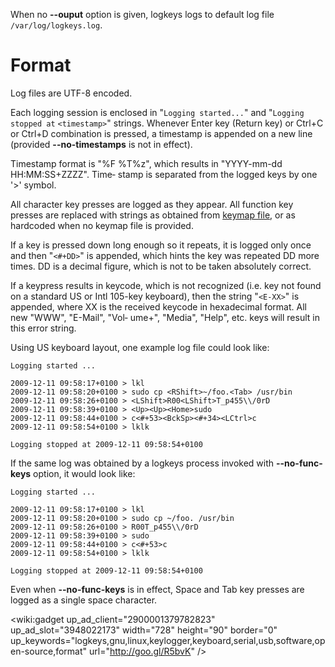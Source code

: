 When no **--ouput** option is given, logkeys logs to default log file `/var/log/logkeys.log`.

# Format #

Log files are UTF-8 encoded.

Each logging session  is  enclosed in "`Logging started...`" and "`Logging stopped at`
`<timestamp>`" strings. Whenever Enter key (Return key) or Ctrl+C or Ctrl+D combination is  pressed, a timestamp  is appended on a new line (provided **--no-timestamps** is not in effect).

Timestamp format is "%F %T%z", which results in "YYYY-mm-dd HH:MM:SS+ZZZZ". Time‐
stamp is separated from the logged keys by one '>' symbol.

All character key presses are logged as they appear. All function  key  presses are
replaced  with  strings as obtained from [keymap file](Keymaps.md), or as hardcoded when no keymap file is provided.

If a key is pressed down long enough so it repeats, it is logged only once and then
"`<#+DD>`" is appended, which hints the key was repeated DD more times. DD is a decimal figure, which is not to be taken absolutely correct.

If a keypress results in keycode, which is not recognized (i.e. key not found on a standard US or Intl 105-key keyboard), then the string "`<E-XX>`" is appended, where
XX is the received keycode in hexadecimal format. All  new  "WWW", "E-Mail", "Vol‐
ume+", "Media", "Help", etc. keys will result in this error string.

Using US keyboard layout, one example log file could look like:
```
Logging started ...

2009-12-11 09:58:17+0100 > lkl
2009-12-11 09:58:20+0100 > sudo cp <RShift>~/foo.<Tab> /usr/bin
2009-12-11 09:58:26+0100 > <LShift>R00<LShift>T_p455\\/0rD
2009-12-11 09:58:39+0100 > <Up><Up><Home>sudo
2009-12-11 09:58:44+0100 > c<#+53><BckSp><#+34><LCtrl>c
2009-12-11 09:58:54+0100 > lklk

Logging stopped at 2009-12-11 09:58:54+0100
```
If the same log was obtained by a logkeys process invoked with **--no-func-keys** option, it would look like:
```
Logging started ...

2009-12-11 09:58:17+0100 > lkl
2009-12-11 09:58:20+0100 > sudo cp ~/foo. /usr/bin
2009-12-11 09:58:26+0100 > R00T_p455\\/0rD
2009-12-11 09:58:39+0100 > sudo
2009-12-11 09:58:44+0100 > c<#+53>c
2009-12-11 09:58:54+0100 > lklk

Logging stopped at 2009-12-11 09:58:54+0100
```
Even when **--no-func-keys** is in effect, Space and Tab key presses are logged as a
single space character.

<wiki:gadget up\_ad\_client="2900001379782823" up\_ad\_slot="3948022173" width="728" height="90" border="0" up\_keywords="logkeys,gnu,linux,keylogger,keyboard,serial,usb,software,open-source,format" url="http://goo.gl/R5bvK" />